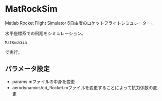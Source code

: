 # MatRockSim

Matlab Rocket Flight Simulator
6自由度のロケットフライトシミュレーター。

水平座標系での飛翔をシミュレーション。

    MatRockSim

で実行。

## パラメータ設定
- params.mファイルの中身を変更
- aerodynamics/cd_Rocket.mファイルを変更することによって抗力係数の変更

